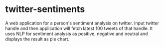 # twitter-sentiments

A web application for a person's sentiment analysis on twitter.
Input twitter handle and then application will fetch latest 100 tweets of that handle.
It uses NLP for sentiment analysis as positive, negative and neutral and displays the result as pie chart.
